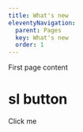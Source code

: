 ```yaml
---
title: What's new
eleventyNavigation:
  parent: Pages
  key: What's new
  order: 1
---
```


First page content

# sl button

<sl-button size="small">Click me</sl-button>
